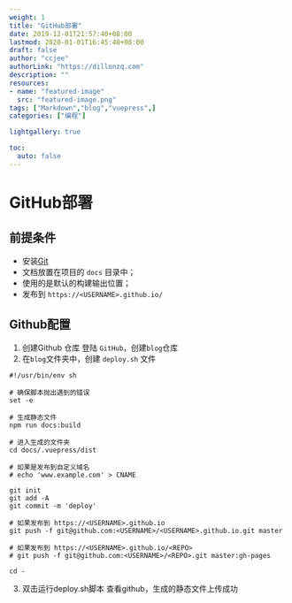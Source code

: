 ```yaml
---
weight: 1
title: "GitHub部署"
date: 2019-12-01T21:57:40+08:00
lastmod: 2020-01-01T16:45:40+08:00
draft: false
author: "ccjee"
authorLink: "https://dillonzq.com"
description: ""
resources:
- name: "featured-image"
  src: "featured-image.png"
tags: ["Markdown","blog","vuepress",]
categories: ["编程"]

lightgallery: true

toc:
  auto: false
---
```

<!--more-->
# GitHub部署

## 前提条件

- 安装[Git](https://git-scm.com/)
- 文档放置在项目的 `docs` 目录中；
- 使用的是默认的构建输出位置；
- 发布到 `https://<USERNAME>.github.io/`

## Github配置

1. 创建Github 仓库
登陆 `GitHub`，创建`blog`仓库
2. 在`blog`文件夹中，创建 `deploy.sh` 文件
```
#!/usr/bin/env sh

# 确保脚本抛出遇到的错误
set -e

# 生成静态文件
npm run docs:build

# 进入生成的文件夹
cd docs/.vuepress/dist

# 如果是发布到自定义域名
# echo 'www.example.com' > CNAME

git init
git add -A
git commit -m 'deploy'

# 如果发布到 https://<USERNAME>.github.io
git push -f git@github.com:<USERNAME>/<USERNAME>.github.io.git master

# 如果发布到 https://<USERNAME>.github.io/<REPO>
# git push -f git@github.com:<USERNAME>/<REPO>.git master:gh-pages

cd -

```
3. 双击运行deploy.sh脚本
 查看github，生成的静态文件上传成功
